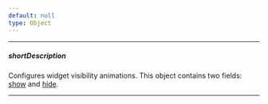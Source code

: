 ```yaml
---
default: null
type: Object
---
```

---
##### shortDescription
Configures widget visibility animations. This object contains two fields: [show](/api-reference/10%20UI%20Widgets/dxLoadPanel/1%20Configuration/animation/show.md '/Documentation/ApiReference/UI_Widgets/dxLoadPanel/Configuration/animation/#show') and [hide](/api-reference/10%20UI%20Widgets/dxLoadPanel/1%20Configuration/animation/hide.md '/Documentation/ApiReference/UI_Widgets/dxLoadPanel/Configuration/animation/#hide').

---
